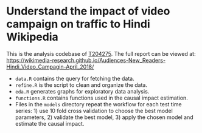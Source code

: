 # Understand the impact of video campaign on traffic to Hindi Wikipedia

This is the analysis codebase of [T204275](https://phabricator.wikimedia.org/T204275). The full report can be viewed at: https://wikimedia-research.github.io/Audiences-New_Readers-Hindi_Video_Campagin-April_2018/

- `data.R` contains the query for fetching the data. 
- `refine.R` is the script to clean and organize the data. 
- `eda.R` generates graphs for exploratory data analysis.
- `functions.R` contains functions used in the causal impact estimation.
- Files in the `models` directory repeat the workflow for each test time series: 1) use 10 fold cross validation to choose the best model parameters, 2) validate the best model, 3) apply the chosen model and estimate the causal impact.